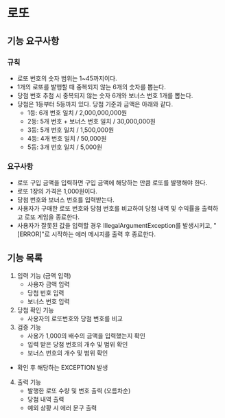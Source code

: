 # 로또


## 기능 요구사항
### 규칙
- 로또 번호의 숫자 범위는 1~45까지이다.
- 1개의 로또를 발행할 때 중복되지 않는 6개의 숫자를 뽑는다.
- 당첨 번호 추첨 시 중복되지 않는 숫자 6개와 보너스 번호 1개를 뽑는다.
- 당첨은 1등부터 5등까지 있다. 당첨 기준과 금액은 아래와 같다.
    - 1등: 6개 번호 일치 / 2,000,000,000원
    - 2등: 5개 번호 + 보너스 번호 일치 / 30,000,000원
    - 3등: 5개 번호 일치 / 1,500,000원
    - 4등: 4개 번호 일치 / 50,000원
    - 5등: 3개 번호 일치 / 5,000원
### 요구사항
- 로또 구입 금액을 입력하면 구입 금액에 해당하는 만큼 로또를 발행해야 한다.
- 로또 1장의 가격은 1,000원이다.
- 당첨 번호와 보너스 번호를 입력받는다.
- 사용자가 구매한 로또 번호와 당첨 번호를 비교하여 당첨 내역 및 수익률을 출력하고 로또 게임을 종료한다.
- 사용자가 잘못된 값을 입력할 경우 IllegalArgumentException를 발생시키고, "[ERROR]"로 시작하는 에러 메시지를 출력 후 종료한다.

## 기능 목록
1. 입력 기능 (금액 입력)
   - 사용자 금액 입력
   - 당첨 번호 입력
   - 보너스 번호 입력
2. 당첨 확인 기능
   - 사용자의 로또번호와 당첨 번호를 비교
3. 검증 기능
   - 사용가 1,000의 배수의 금액을 입력했는지 확인
   - 입력 받은 당첨 번호의 개수 및 범위 확인
   - 보너스 번호의 개수 및 범위 확인
- 확인 후 해당하는 EXCEPTION 발생
4. 출력 기능
   - 발행한 로또 수량 및 번호 출력 (오름차순) 
   - 당첨 내역 출력
   - 예외 상황 시 에러 문구 출력
